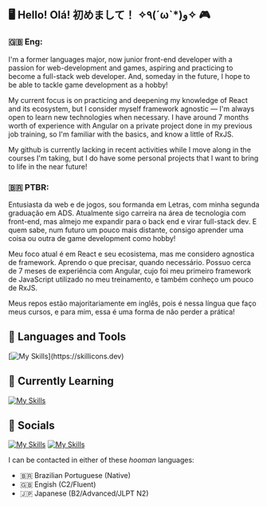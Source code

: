 ## 🖥️ Hello! Olá! 初めまして！ ✧٩(ˊωˋ\*)و✧ 🎮

### 🇬🇧 Eng: 
I'm a former languages major, now junior front-end developer with a passion for web-development and games, aspiring and practicing to become a full-stack web developer. And, someday in the future, I hope to be able to tackle game development as a hobby!

My current focus is on practicing and deepening my knowledge of React and its ecosystem, but I consider myself framework agnostic — I'm always open to learn new technologies when necessary. I have around 7 months worth of experience with Angular on a private project done in my previous job training, so I'm familiar with the basics, and know a little of RxJS.

My github is currently lacking in recent activities while I move along in the courses I'm taking, but I do have some personal projects that I want to bring to life in the near future!

### 🇧🇷 PTBR: 
Entusiasta da web e de jogos, sou formanda em Letras, com minha segunda graduação em ADS. Atualmente sigo carreira na área de tecnologia com front-end, mas almejo me expandir para o back end e virar full-stack dev. E quem sabe, num futuro um pouco mais distante, consigo aprender uma coisa ou outra de game development como hobby! 

Meu foco atual é em React e seu ecosistema, mas me considero agnostica de framework. Aprendo o que precisar, quando necessário. Possuo cerca de 7 meses de experiência com Angular, cujo foi meu primeiro framework de JavaScript utilizado no meu treinamento, e também conheço um pouco de RxJS. 

Meus repos estão majoritariamente em inglês, pois é nessa língua que faço meus cursos, e para mim, essa é uma forma de não perder a prática!

## 🧰 Languages and Tools

[![My Skills](https://skillicons.dev/icons?i=html,css,sass,tailwind,styledcomponents,js,typescript,react,redux,angular,rxjs,git,npm,vite,)](https://skillicons.dev)

## 🧠 Currently Learning

[![My Skills](https://skillicons.dev/icons?i=nodejs,expressjs,nextjs)](https://skillicons.dev)

## 🤝 Socials

[![My Skills](https://skillicons.dev/icons?i=linkedin)](https://www.linkedin.com/in/thais-martins-181a1212b/) [![My Skills](https://skillicons.dev/icons?i=discord)](https://discord.com/users/yunndere)

I can be contacted in either of these _hooman_ languages:

- 🇧🇷 Brazilian Portuguese (Native)
- 🇬🇧 Engish (C2/Fluent)
- 🇯🇵 Japanese (B2/Advanced/JLPT N2)
